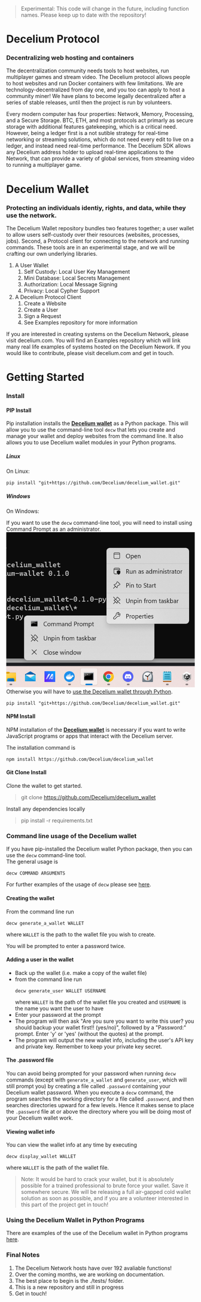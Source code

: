 > Experimental: This code will change in the future, including function names. Please keep up to date with the repository!
# Decelium Protocol
### Decentralizing web hosting and containers

The decentralization community needs tools to host websites, run multiplayer games and stream video. The Decelium protocol allows people to host websites and run Docker containers with few limitations. We are technology-decentralized from day one, and you too can apply to host a community miner! We have plans to become legally decentralized after a series of stable releases, until then the project is run by volunteers.

Every modern computer has four properties: Network, Memory, Processing, and a Secure Storage. BTC, ETH, and most protocols act primarly as secure storage with additional features gatekeeping, which is a critical need. However, being a ledger first is a not sutible strategy for real-time networking or streaming solutions, which do not need every edit to live on a ledger, and instead need real-time performance. The Decelium SDK allows any Decelium address holder to upload real-time applications to the Network, that can provide a variety of global services, from streaming video to running a multiplayer game. 

# Decelium Wallet
### Protecting an individuals identiy, rights, and data, while they use the network.

The Decelium Wallet repository bundles two features together; a user wallet to allow users self-custody over their resources (websites, processes, jobs). Second, a Protocol client for connecting to the network and running commands. These tools are in an experimental stage, and we will be crafting our own underlying libraries.

1. A User Wallet
    1. Self Custody: Local User Key Management
    2. Mini Database: Local Secrets Management
    3. Authorization: Local Message Signing
    4. Privacy: Local Cypher Support
2. A Decelium Protocol Client
    1. Create a Website
    2. Create a User
    2. Sign a Request
    3. See Examples repository for more information

If you are interested in creating systems on the Decelium Network, please visit decelium.com. You will find an Examples repository which will link many real life examples of systems hosted on the Decelium Nework. If you would like to contribute, please visit decelium.com and get in touch.


# Getting Started
### Install

#### PIP Install

Pip installation installs the [**Decelium wallet**](https://github.com/Decelium/decelium_wallet) as a Python package. This will allow you to use the command-line tool `decw` that lets you create and manage your wallet and deploy websites from the command line. It also allows you to use Decelium wallet modules in your Python programs.

##### Linux

On Linux:

    pip install "git+https://github.com/Decelium/decelium_wallet.git"

##### Windows

On Windows:

If you want to use the `decw` command-line tool, you will need to install using Command Prompt as an administrator.
<img src="./run_as_administrator.png">
Otherwise you will have to [use the Decelium wallet through Python](./PY_USAGE_EXAMPLES.md). 

    pip install "git+https://github.com/Decelium/decelium_wallet.git" 
    

#### NPM Install 

NPM installation of the [**Decelium wallet**](https://github.com/Decelium/decelium_wallet) is necessary if you want to write JavaScript programs or apps that interact with the Decelium server.

The installation command is
    
    npm install https://github.com/Decelium/decelium_wallet


#### Git Clone Install


Clone the wallet to get started. 
> git clone https://github.com/Decelium/decelium_wallet

Install any dependencies locally
> pip install -r requirements.txt

### Command line usage of the Decelium wallet

If you have pip-installed the Decelium wallet Python package, then you can use the `decw` command-line tool.  
The general usage is

    decw COMMAND ARGUMENTS
    
For further examples of the usage of `decw` please see [here](./CLI_USAGE_EXAMPLES.md).    
    
#### Creating the wallet

From the command line run

    decw generate_a_wallet WALLET

where `WALLET` is the path to the wallet file you wish to create.

You will be prompted to enter a password twice.

#### Adding a user in the wallet

- Back up the wallet (i.e. make a copy of the wallet file)
- from the command line run
    ```
    decw generate_user WALLET USERNAME
    ```
    where `WALLET` is the path of the wallet file you created and `USERNAME` is the name you want the user to have
- Enter your password at the prompt
- The program will then ask "Are you sure you want to write this user? you should backup your wallet first!! (yes/no)", followed by a "Password:" prompt. Enter 'y' or 'yes' (without the quotes) at the prompt. 
- The program will output the new wallet info, including the user's API key and private key. Remember to keep your private key secret.

#### The .password file

You can avoid being prompted for your password when running `decw` commands (except with `generate_a_wallet` and `generate_user`, which will still prompt you) by creating a file called `.password` containing your Decelium wallet password. When you execute a `decw` command, the program searches the working directory for a file called `.password`, and then searches directories upward for a few levels. Hence it makes sense to place the `.password` file at or above the directory where you will be doing most of your Decelium wallet work.

#### Viewing wallet info

You can view the wallet info at any time by executing

    decw display_wallet WALLET
   
where `WALLET` is the path of the wallet file.

> Note: It would be hard to crack your wallet, but it is absolutely possible for a trained professional to brute force your wallet.
> Save it somewhere secure. We will be releasing a full air-gapped cold wallet solution as soon as possible, 
> and if you are a volunteer interested in this part of the project get in touch!

### Using the Decelium Wallet in Python Programs

There are examples of the use of the Decelium wallet in Python programs [here](./PY_USAGE_EXAMPLES.md).

### Final Notes
1. The Decelium Network hosts have over 192 avaliable functions!
2. Over the coming months, we are working on documentation.
3. The best place to begin is the ./tests/ folder.
4. This is a new repository and still in progress
5. Get in touch!
